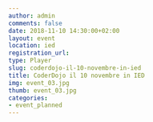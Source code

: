 ```yaml
---
author: admin
comments: false
date: 2018-11-10 14:30:00+02:00
layout: event
location: ied
registration_url: 
type: Player
slug: coderdojo-il-10-novembre-in-ied
title: CoderDojo il 10 novembre in IED
img: event_03.jpg
thumb: event_03.jpg
categories:
- event_planned
---
```

